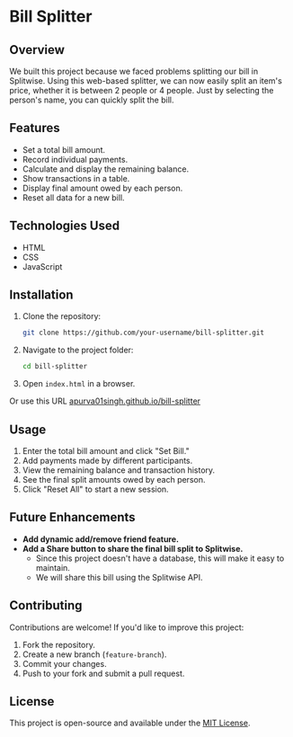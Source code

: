 # Bill Splitter

## Overview
We built this project because we faced problems splitting our bill in Splitwise. Using this web-based splitter, we can now easily split an item's price, whether it is between 2 people or 4 people. Just by selecting the person's name, you can quickly split the bill.

## Features
- Set a total bill amount.
- Record individual payments.
- Calculate and display the remaining balance.
- Show transactions in a table.
- Display final amount owed by each person.
- Reset all data for a new bill.

## Technologies Used
- HTML
- CSS
- JavaScript

## Installation
1. Clone the repository:
   ```sh
   git clone https://github.com/your-username/bill-splitter.git
   ```
2. Navigate to the project folder:
   ```sh
   cd bill-splitter
   ```
3. Open `index.html` in a browser.

Or use this URL [apurva01singh.github.io/bill-splitter](https://apurva01singh.github.io/bill-splitter)

## Usage
1. Enter the total bill amount and click "Set Bill."
2. Add payments made by different participants.
3. View the remaining balance and transaction history.
4. See the final split amounts owed by each person.
5. Click "Reset All" to start a new session.

## Future Enhancements
- **Add dynamic add/remove friend feature.**
- **Add a Share button to share the final bill split to Splitwise.**
  - Since this project doesn't have a database, this will make it easy to maintain.
  - We will share this bill using the Splitwise API.

## Contributing
Contributions are welcome! If you'd like to improve this project:
1. Fork the repository.
2. Create a new branch (`feature-branch`).
3. Commit your changes.
4. Push to your fork and submit a pull request.

## License
This project is open-source and available under the [MIT License](LICENSE).
